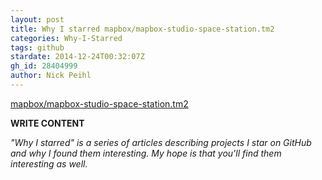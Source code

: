 ```yaml
---
layout: post
title: Why I starred mapbox/mapbox-studio-space-station.tm2
categories: Why-I-Starred
tags: github
stardate: 2014-12-24T00:32:07Z
gh_id: 28404999
author: Nick Peihl
---
```


[mapbox/mapbox-studio-space-station.tm2](star.repo.html_url)

**WRITE CONTENT**

*"Why I starred" is a series of articles describing projects I star on GitHub and why I found them interesting. My hope is that you'll find them interesting as well.*

